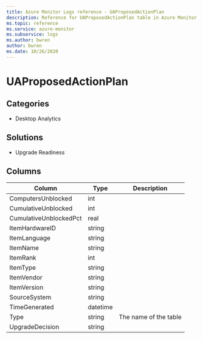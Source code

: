 ```yaml
---
title: Azure Monitor Logs reference - UAProposedActionPlan
description: Reference for UAProposedActionPlan table in Azure Monitor Logs.
ms.topic: reference
ms.service: azure-monitor
ms.subservice: logs
ms.author: bwren
author: bwren
ms.date: 10/26/2020
---
```


# UAProposedActionPlan

 

## Categories

- Desktop Analytics
## Solutions

- Upgrade Readiness




## Columns

|Column|Type|Description|
|---|---|---|
|ComputersUnblocked|int||
|CumulativeUnblocked|int||
|CumulativeUnblockedPct|real||
|ItemHardwareID|string||
|ItemLanguage|string||
|ItemName|string||
|ItemRank|int||
|ItemType|string||
|ItemVendor|string||
|ItemVersion|string||
|SourceSystem|string||
|TimeGenerated|datetime||
|Type|string|The name of the table|
|UpgradeDecision|string||
